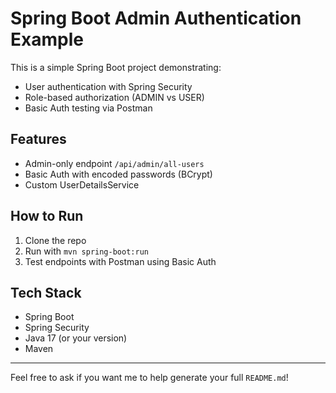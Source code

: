# Spring Boot Admin Authentication Example

This is a simple Spring Boot project demonstrating:
- User authentication with Spring Security
- Role-based authorization (ADMIN vs USER)
- Basic Auth testing via Postman

## Features
- Admin-only endpoint `/api/admin/all-users`
- Basic Auth with encoded passwords (BCrypt)
- Custom UserDetailsService

## How to Run
1. Clone the repo
2. Run with `mvn spring-boot:run`
3. Test endpoints with Postman using Basic Auth

## Tech Stack
- Spring Boot
- Spring Security
- Java 17 (or your version)
- Maven

---

Feel free to ask if you want me to help generate your full `README.md`!
